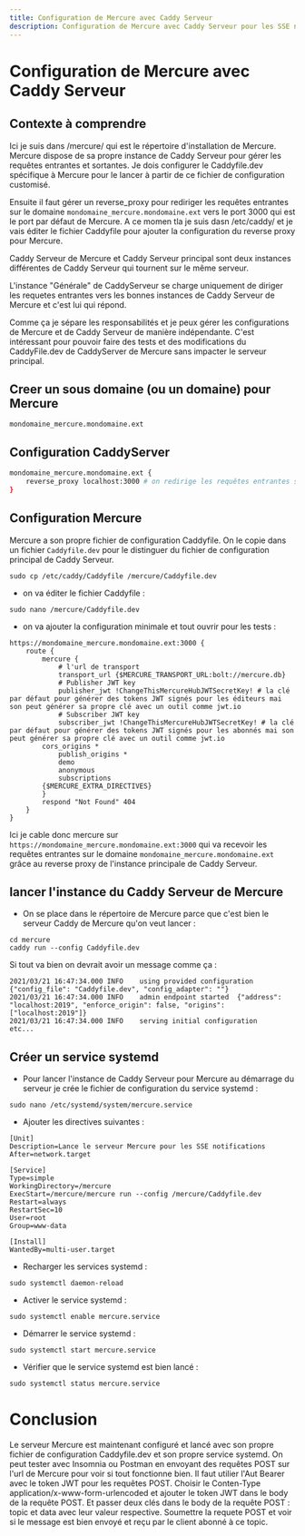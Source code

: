 ```yaml
---
title: Configuration de Mercure avec Caddy Serveur
description: Configuration de Mercure avec Caddy Serveur pour les SSE notifications en Symfony
---
```


# Configuration de Mercure avec Caddy Serveur

## Contexte à comprendre

Ici je suis dans /mercure/ qui est le répertoire d'installation de Mercure.
Mercure dispose de sa propre instance de Caddy Serveur pour gérer les requêtes entrantes et sortantes.
Je dois configurer le Caddyfile.dev spécifique à Mercure pour le lancer à partir de ce fichier de configuration customisé.

Ensuite il faut gérer un reverse_proxy pour rediriger les requêtes entrantes sur le domaine `mondomaine_mercure.mondomaine.ext` vers le port 3000 qui est le port par défaut de Mercure.
A ce momen tla je suis dasn /etc/caddy/ et je vais éditer le fichier Caddyfile pour ajouter la configuration du reverse proxy pour Mercure.

Caddy Serveur de Mercure et Caddy Serveur principal sont deux instances différentes de Caddy Serveur qui tournent sur le même serveur.

L'instance "Générale" de CaddyServeur se charge uniquement de diriger les requetes entrantes vers les bonnes instances de Caddy Serveur de Mercure et c'est lui qui répond.

Comme ça je sépare les responsabilités et je peux gérer les configurations de Mercure et de Caddy Serveur de manière indépendante.
C'est intéressant pour pouvoir faire des tests et des modifications du CaddyFile.dev de CaddyServer de Mercure sans impacter le serveur principal.


## Creer un sous domaine (ou un domaine) pour Mercure

`mondomaine_mercure.mondomaine.ext`

## Configuration CaddyServer

```bash
mondomaine_mercure.mondomaine.ext {
    reverse_proxy localhost:3000 # on redirige les requêtes entrantes sur le port 3000 qui est le port par défaut de Mercure
}
```

## Configuration Mercure

Mercure a son propre fichier de configuration Caddyfile. On le copie dans un fichier `Caddyfile.dev` pour le distinguer du fichier de configuration principal de Caddy Serveur.

```shell
sudo cp /etc/caddy/Caddyfile /mercure/Caddyfile.dev
```

- on va éditer le fichier Caddyfile :

```shell
sudo nano /mercure/Caddyfile.dev
```

- on va ajouter la configuration minimale et tout ouvrir pour les tests :

```shell
https://mondomaine_mercure.mondomaine.ext:3000 {
    route {
        mercure {
            # l'url de transport
            transport_url {$MERCURE_TRANSPORT_URL:bolt://mercure.db}
            # Publisher JWT key
            publisher_jwt !ChangeThisMercureHubJWTSecretKey! # la clé par défaut pour générer des tokens JWT signés pour les éditeurs mai son peut générer sa propre clé avec un outil comme jwt.io
            # Subscriber JWT key
            subscriber_jwt !ChangeThisMercureHubJWTSecretKey! # la clé par défaut pour générer des tokens JWT signés pour les abonnés mai son peut générer sa propre clé avec un outil comme jwt.io
	    cors_origins *
            publish_origins *
            demo
            anonymous
            subscriptions
	    {$MERCURE_EXTRA_DIRECTIVES}
        }
        respond "Not Found" 404
    }
}
```

Ici je cable donc mercure sur `https://mondomaine_mercure.mondomaine.ext:3000` qui va recevoir les requêtes entrantes sur le domaine `mondomaine_mercure.mondomaine.ext` grâce au reverse proxy de l'instance principale de Caddy Serveur.

## lancer l'instance du Caddy Serveur de Mercure

- On se place dans le répertoire de Mercure parce que c'est bien le serveur Caddy de Mercure qu'on veut lancer :

```shell
cd mercure
caddy run --config Caddyfile.dev
``` 

Si tout va bien on devrait avoir un message comme ça :

```shell
2021/03/21 16:47:34.000 INFO    using provided configuration    {"config_file": "Caddyfile.dev", "config_adapter": ""}
2021/03/21 16:47:34.000 INFO    admin endpoint started  {"address": "localhost:2019", "enforce_origin": false, "origins": ["localhost:2019"]}
2021/03/21 16:47:34.000 INFO    serving initial configuration
etc...
```

## Créer un service systemd 

- Pour lancer l'instance de Caddy Serveur pour Mercure au démarrage du serveur je crée le fichier de configuration du service systemd :

```shell
sudo nano /etc/systemd/system/mercure.service
```

- Ajouter les directives suivantes :

```shell
[Unit]
Description=Lance le serveur Mercure pour les SSE notifications
After=network.target

[Service]
Type=simple
WorkingDirectory=/mercure
ExecStart=/mercure/mercure run --config /mercure/Caddyfile.dev
Restart=always
RestartSec=10
User=root
Group=www-data

[Install]
WantedBy=multi-user.target
```

- Recharger les services systemd :

```shell
sudo systemctl daemon-reload
```

- Activer le service systemd :

```shell
sudo systemctl enable mercure.service
```

- Démarrer le service systemd :

```shell
sudo systemctl start mercure.service
```

- Vérifier que le service systemd est bien lancé :

```shell
sudo systemctl status mercure.service
```


# Conclusion

Le serveur Mercure est maintenant configuré et lancé avec son propre fichier de configuration Caddyfile.dev et son propre service systemd.
On peut tester avec Insomnia ou Postman en envoyant des requêtes POST sur l'url de Mercure pour voir si tout fonctionne bien.
Il faut utilier l'Aut Bearer avec le token JWT pour les requêtes POST.
Choisir le Conten-Type application/x-www-form-urlencoded et ajouter le token JWT dans le body de la requête POST.
Et passer deux clés dans le body de la requête POST : topic et data avec leur valeur respective.
Soumettre la requete POST et voir si le message est bien envoyé et reçu par le client abonné à ce topic.


